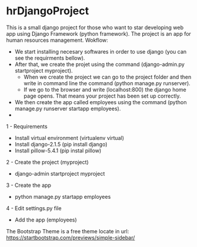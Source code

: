 # hrDjangoProject
This is a small django project for those who want to star developing web app using Django Framework (python framework).
The project is an app for human resources management. 
Wokflow:
  - We start installing necesary softwares in order to use django (you can see the requirments bellow).
  - After that, we create the projet using the command (django-admin.py startproject myproject).
    - When we create the project we can go to the project folder and then write in command line the command (python manage.py runserver).
    - If we go to the browser and write (localhost:800) the django home page opens. That means your project has been set up correctly.
  - We then create the app called employees using the command (python manage.py runserver startapp employees).
  - 
1 - Requirements
  - Install virtual environment (virtualenv virtual)
  - Install django-2.1.5 (pip install django)
  - Install pillow-5.4.1 (pip instal pillow)

2 - Create the project (myproject)
  - django-admin startproject myproject
  
3 - Create the app
  - python manage.py startapp employees

4 - Edit settings.py file
  - Add the app (employees)
  
The Bootstrap Theme is a free theme locate in url: https://startbootstrap.com/previews/simple-sidebar/
